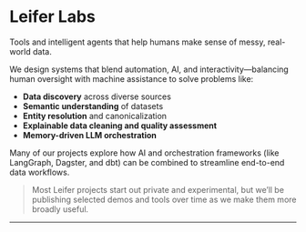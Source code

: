 # Leifer Labs

Tools and intelligent agents that help humans make sense of messy, real-world data.

We design systems that blend automation, AI, and interactivity—balancing human oversight with machine assistance to solve problems like:

- **Data discovery** across diverse sources
- **Semantic understanding** of datasets
- **Entity resolution** and canonicalization
- **Explainable data cleaning and quality assessment**
- **Memory-driven LLM orchestration**

Many of our projects explore how AI and orchestration frameworks (like LangGraph, Dagster, and dbt) can be combined to streamline end-to-end data workflows.

> Most Leifer projects start out private and experimental, but we’ll be publishing selected demos and tools over time as we make them more broadly useful.

---
